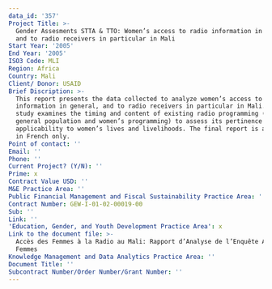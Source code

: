 ```yaml
---
data_id: '357'
Project Title: >-
  Gender Assesments STTA & TTO: Women’s access to radio information in general,
  and to radio receivers in particular in Mali
Start Year: '2005'
End Year: '2005'
ISO3 Code: MLI
Region: Africa
Country: Mali
Client/ Donor: USAID
Brief Discription: >-
  This report presents the data collected to analyze women’s access to radio
  information in general, and to radio receivers in particular in Mali. The
  study examines the timing and content of existing radio programming (for the
  general population and women’s programming) to assess its pertinence and
  applicability to women’s lives and livelihoods. The final report is available
  in French only.
Point of contact: ''
Email: ''
Phone: ''
Current Project? (Y/N): ''
Prime: x
Contract Value USD: ''
M&E Practice Area: ''
Public Financial Management and Fiscal Sustainability Practice Area: ''
Contract Number: GEW-I-01-02-00019-00
Sub: ''
Link: ''
'Education, Gender, and Youth Development Practice Area': x
Link to the document file: >-
  Accès des Femmes à la Radio au Mali: Rapport d’Analyse de l’Enquête Auprès des
  Femmes
Knowledge Management and Data Analytics Practice Area: ''
Document Title: ''
Subcontract Number/Order Number/Grant Number: ''
---
```

